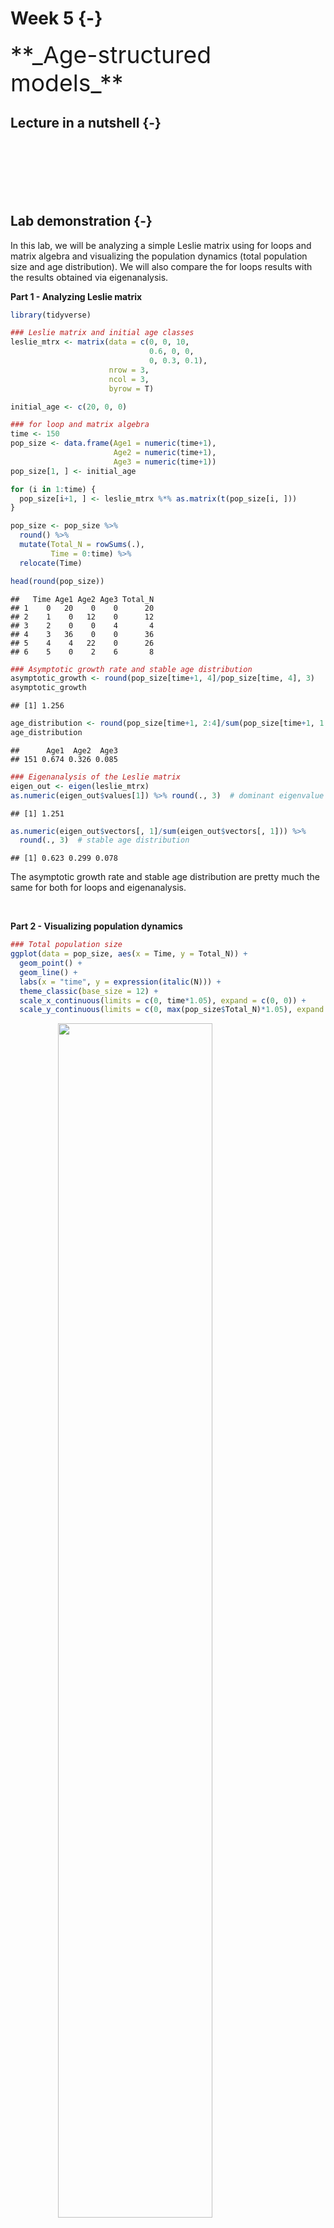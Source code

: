 

# Week 5 {-} 
<div style = "font-size: 28pt"> **_Age-structured models_**</div>

## Lecture in a nutshell {-}

<br>
<br>
<br>
<br>
<br>

## Lab demonstration {-}

In this lab, we will be analyzing a simple Leslie matrix using for loops and matrix algebra and visualizing the population dynamics (total population size and age distribution). We will also compare the for loops results with the results obtained via eigenanalysis.

**Part 1 - Analyzing Leslie matrix**


```r
library(tidyverse)

### Leslie matrix and initial age classes
leslie_mtrx <- matrix(data = c(0, 0, 10,
                               0.6, 0, 0,
                               0, 0.3, 0.1),
                      nrow = 3, 
                      ncol = 3,
                      byrow = T)

initial_age <- c(20, 0, 0)

### for loop and matrix algebra
time <- 150
pop_size <- data.frame(Age1 = numeric(time+1),
                       Age2 = numeric(time+1),
                       Age3 = numeric(time+1))
pop_size[1, ] <- initial_age

for (i in 1:time) {
  pop_size[i+1, ] <- leslie_mtrx %*% as.matrix(t(pop_size[i, ]))
}

pop_size <- pop_size %>% 
  round() %>%
  mutate(Total_N = rowSums(.), 
         Time = 0:time) %>%
  relocate(Time)

head(round(pop_size)) 
```

```
##   Time Age1 Age2 Age3 Total_N
## 1    0   20    0    0      20
## 2    1    0   12    0      12
## 3    2    0    0    4       4
## 4    3   36    0    0      36
## 5    4    4   22    0      26
## 6    5    0    2    6       8
```

```r
### Asymptotic growth rate and stable age distribution 
asymptotic_growth <- round(pop_size[time+1, 4]/pop_size[time, 4], 3)
asymptotic_growth
```

```
## [1] 1.256
```

```r
age_distribution <- round(pop_size[time+1, 2:4]/sum(pop_size[time+1, 1:3]), 3)
age_distribution
```

```
##      Age1  Age2  Age3
## 151 0.674 0.326 0.085
```

```r
### Eigenanalysis of the Leslie matrix
eigen_out <- eigen(leslie_mtrx)
as.numeric(eigen_out$values[1]) %>% round(., 3)  # dominant eigenvalue
```

```
## [1] 1.251
```

```r
as.numeric(eigen_out$vectors[, 1]/sum(eigen_out$vectors[, 1])) %>% 
  round(., 3)  # stable age distribution
```

```
## [1] 0.623 0.299 0.078
```

The asymptotic growth rate and stable age distribution are pretty much the same for both for loops and eigenanalysis.

<br>

**Part 2 - Visualizing population dynamics**



```r
### Total population size
ggplot(data = pop_size, aes(x = Time, y = Total_N)) + 
  geom_point() + 
  geom_line() + 
  labs(x = "time", y = expression(italic(N))) +
  theme_classic(base_size = 12) +
  scale_x_continuous(limits = c(0, time*1.05), expand = c(0, 0)) +
  scale_y_continuous(limits = c(0, max(pop_size$Total_N)*1.05), expand = c(0, 0))
```

<img src="05_Week_5_files/figure-html/unnamed-chunk-2-1.png" width="70%" style="display: block; margin: auto;" />

```r
### Stable age distribution
library(gganimate)

age_animate <- pop_size %>% 
  mutate(across(Age1:Age3, function(x){x/Total_N})) %>%
  select(Time, Age1:Age3) %>%
  pivot_longer(Age1:Age3, names_to = "Age", values_to = "Proportion") %>%
  ggplot(aes(x = Age, y = Proportion, fill = Age)) + 
  geom_bar(stat = "identity", show.legend = F) +
  labs(x = "") +
  scale_y_continuous(limits = c(0, 1), breaks = seq(0, 1, 0.1), expand = c(0, 0)) +
  scale_fill_brewer(palette = "Set1") + 
  theme_classic(base_size = 12) + 
  transition_manual(Time) + 
  ggtitle("Time {frame}") + 
  theme(title = element_text(size = 15, hjust = 0.5),
        plot.title.position = "center")

anim_save("age_distribution.gif", age_animate, nframes = time + 1, fps = 4, width = 5, height = 4, units = "in", res = 300)
```

![](./age_distribution.gif)

<br>

**Part 3 - Advanced topic: Incorporating density-dependence into Leslie matrix **

The cell values in a standard Leslie matrix are fixed and independent of population density, leading to an exponential population growth. This assumption can be relaxed by incorporating density-dependence into the transitions (survival probability, fecundity). Here, we will make the fecundity of individuals in Age3 class negatively density-dependent and see how this affects the long-term dynamics of the population.


```r
### Leslie matrix, initial age classes, and carrying capacity
leslie_mtrx <- matrix(data = c(0, 0, 10,
                               0.6, 0, 0,
                               0, 0.3, 0.1),
                      nrow = 3, 
                      ncol = 3,
                      byrow = T)

initial_age <- c(20, 0, 0)
K <- 10000

### for loop and matrix algebra
time <- 150
pop_size_dens_dep <- data.frame(Age1 = numeric(time+1),
                                Age2 = numeric(time+1),
                                Age3 = numeric(time+1))
pop_size_dens_dep[1, ] <- initial_age

for (i in 1:time) {
  N <- sum(pop_size_dens_dep[i, ])  # the current population size
  leslie_mtrx_dens_dep <- leslie_mtrx
  
  # negative density-dependence of fecundity for individuals in Age3 class
  ifelse((1-N/K) > 0,  
         leslie_mtrx_dens_dep[1, 3] <- leslie_mtrx_dens_dep[1, 3]*(1-N/K),
         leslie_mtrx_dens_dep[1, 3] <- 0)   
  
  pop_size_dens_dep[i+1, ] <- leslie_mtrx_dens_dep %*% as.matrix(t(pop_size_dens_dep[i, ]))
}

pop_size_dens_dep <- pop_size_dens_dep %>% 
  round() %>%
  mutate(Total_N = rowSums(.), 
         Time = 0:time) %>%
  relocate(Time)

head(round(pop_size_dens_dep)) 
```

```
##   Time Age1 Age2 Age3 Total_N
## 1    0   20    0    0      20
## 2    1    0   12    0      12
## 3    2    0    0    4       4
## 4    3   36    0    0      36
## 5    4    4   22    0      26
## 6    5    0    2    6       8
```

```r
### Age distribution
age_distribution <- round(pop_size_dens_dep[time+1, 2:4]/sum(pop_size_dens_dep[time+1, 2:4]), 3)
age_distribution
```

```
##      Age1 Age2  Age3
## 151 0.982    0 0.018
```

```r
### Total population size
ggplot(data = pop_size_dens_dep, aes(x = Time, y = Total_N)) + 
  geom_point() + 
  geom_line() + 
  labs(x = "time", y = expression(italic(N))) +
  theme_classic(base_size = 12) +
  scale_x_continuous(limits = c(0, time*1.05), expand = c(0, 0)) +
  scale_y_continuous(limits = c(0, max(pop_size_dens_dep$Total_N)*1.05), expand = c(0, 0))
```

<img src="05_Week_5_files/figure-html/unnamed-chunk-3-1.png" width="70%" style="display: block; margin: auto;" />

```r
### Stable age distribution
age_animate_dens_dep <- pop_size_dens_dep %>% 
  mutate(across(Age1:Age3, function(x){x/Total_N})) %>%
  select(Time, Age1:Age3) %>%
  pivot_longer(Age1:Age3, names_to = "Age", values_to = "Proportion") %>%
  ggplot(aes(x = Age, y = Proportion, fill = Age)) + 
  geom_bar(stat = "identity", show.legend = F) +
  labs(x = "") +
  scale_y_continuous(limits = c(0, 1), breaks = seq(0, 1, 0.1), expand = c(0, 0)) +
  scale_fill_brewer(palette = "Set1") + 
  theme_classic(base_size = 12) + 
  transition_manual(Time) + 
  ggtitle("Time {frame}") + 
  theme(title = element_text(size = 15, hjust = 0.5),
        plot.title.position = "center")

animate(plot = age_animate_dens_dep, nframes = time + 1, fps = 4, width = 5, height = 4, units = "in", res = 300)
```

<img src="05_Week_5_files/figure-html/unnamed-chunk-3-1.gif" width="70%" style="display: block; margin: auto;" />


<br>

## Additional readings {-}

<br>
<br>
<br>
<br>
<br>

## Assignments {-}

<br>
<br>
<br>
<br>
<br>


